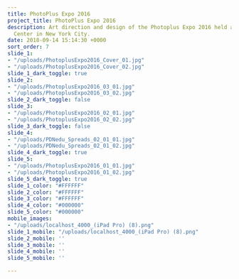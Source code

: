 ```yaml
---
title: PhotoPlus Expo 2016
project_title: PhotoPlus Expo 2016
description: Art direction and design of the Photoplus Expo 2016 held at the Javits
  Center in New York City.
date: 2018-09-14 15:14:30 +0000
sort_order: 7
slide_1:
- "/uploads/PhotoplusExpo2016_Cover_01.jpg"
- "/uploads/PhotoplusExpo2016_Cover_02.jpg"
slide_1_dark_toggle: true
slide_2:
- "/uploads/PhotoplusExpo2016_03_01.jpg"
- "/uploads/PhotoplusExpo2016_03_02.jpg"
slide_2_dark_toggle: false
slide_3:
- "/uploads/PhotoplusExpo2016_02_01.jpg"
- "/uploads/PhotoplusExpo2016_02_02.jpg"
slide_3_dark_toggle: false
slide_4:
- "/uploads/PDNedu_Spreads_02_01_01.jpg"
- "/uploads/PDNedu_Spreads_02_01_02.jpg"
slide_4_dark_toggle: true
slide_5:
- "/uploads/PhotoplusExpo2016_01_01.jpg"
- "/uploads/PhotoplusExpo2016_01_02.jpg"
slide_5_dark_toggle: true
slide_1_color: "#FFFFFF"
slide_2_color: "#FFFFFF"
slide_3_color: "#FFFFFF"
slide_4_color: "#000000"
slide_5_color: "#000000"
mobile_images:
- "/uploads/localhost_4000_(iPad Pro) (8).png"
slide_1_mobile: "/uploads/localhost_4000_(iPad Pro) (8).png"
slide_2_mobile: ''
slide_3_mobile: ''
slide_4_mobile: ''
slide_5_mobile: ''

---
```

